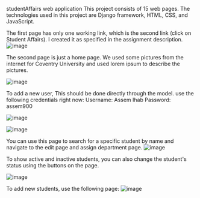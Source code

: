 studentAffairs web application
This project consists of 15 web pages. The technologies used in this project are Django framework, HTML, CSS, and JavaScript.

The first page has only one working link, which is the second link (click on Student Affairs). I created it as specified in the assignment description.
![image](https://github.com/assemihab/studentAffairs/assets/87605812/d9e8fe7e-4334-468a-a7c1-546e597d3246)



The second page is just a home page. We used some pictures from the internet for Coventry University and used lorem ipsum to describe the pictures.

![image](https://github.com/assemihab/studentAffairs/assets/87605812/de5965a7-f192-4870-9132-70ba262f5acc)

 
To add a new user, This should be done directly through the model. use the following credentials right now:
Username: Assem Ihab
Password: assem900

![image](https://github.com/assemihab/studentAffairs/assets/87605812/26af3c5d-4d9b-4298-a684-6749385baebf)



![image](https://github.com/assemihab/studentAffairs/assets/87605812/fa0f833b-b324-4e46-ad63-2c248b81bf9e)



You can use this page to search for a specific student by name and navigate to the edit page and assign department page.
![image](https://github.com/assemihab/studentAffairs/assets/87605812/5950d2bd-874c-4afe-8ad8-4aa83aacd7c0)




To show active and inactive students, you can also change the student's status using the buttons on the page.

![image](https://github.com/assemihab/studentAffairs/assets/87605812/0d58bb8b-747d-4116-8f70-83a98b825801)


To add new students, use the following page:
![image](https://github.com/assemihab/studentAffairs/assets/87605812/63778476-242b-49a8-805a-8b3f4617d595)










